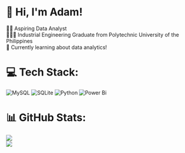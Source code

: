 

# 👋 Hi, I'm Adam!
👨‍💻 Aspiring Data Analyst<br>
👩🏻‍🎓 Industrial Engineering Graduate from Polytechnic University of the Philippines<br>
💭 Currently learning about data analytics!

# 💻 Tech Stack:
![MySQL](https://img.shields.io/badge/mysql-4479A1.svg?style=for-the-badge&logo=mysql&logoColor=white)
![SQLite](https://img.shields.io/badge/sqlite-%2307405e.svg?style=for-the-badge&logo=sqlite&logoColor=white)
![Python](https://img.shields.io/badge/python-3670A0?style=for-the-badge&logo=python&logoColor=ffdd54)
![Power Bi](https://img.shields.io/badge/power_bi-F2C811?style=for-the-badge&logo=powerbi&logoColor=black)

# 📊 GitHub Stats:
![](https://github-readme-stats.vercel.app/api?username=usernamesdam&theme=dark&hide_border=false&include_all_commits=false&count_private=false)<br/>
![](https://github-readme-streak-stats.herokuapp.com/?user=usernamesdam&theme=dark&hide_border=false)<br/>


<!-- Proudly created with GPRM ( https://gprm.itsvg.in ) -->
